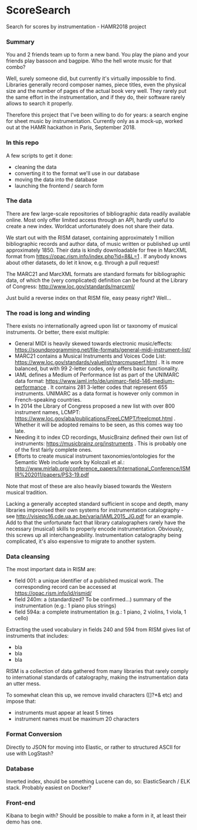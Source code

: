 # ScoreSearch
Search for scores by instrumentation - HAMR2018 project

### Summary
You and 2 friends team up to form a new band. You play the piano and your friends play bassoon and bagpipe. Who the hell wrote music for that combo? 

Well, surely someone did, but currently it's virtually impossible to find. Libraries generally record composer names, piece titles, even the physical size and the number of pages of the actual book very well. They rarely put the same effort in the instrumentation, and if they do, their software rarely allows to search it properly.

Therefore this project that I've been willing to do for years: a search engine for sheet music by instrumentation. Currently only as a mock-up, worked out at the HAMR hackathon in Paris, September 2018.

### In this repo
A few scripts to get it done:
* cleaning the data
* converting it to the format we'll use in our database
* moving the data into the database
* launching the frontend / search form

### The data
There are few large-scale repositories of bibliographic data readily available online. Most only offer limited access through an API, hardly useful to create a new index. Worldcat unfortunately does not share their data.

We start out with the RISM dataset, containing approximately 1 million bibliographic records and author data, of music written or published up until approximately 1850. Their data is kindly downloadable for free in MarcXML format from https://opac.rism.info/index.php?id=8&L=1 . If anybody knows about other datasets, do let it know, e.g. through a pull request!

The MARC21 and MarcXML formats are standard formats for bibliographic data, of which the (very complicated) definition can be found at the Library of Congress: http://www.loc.gov/standards/marcxml/

Just build a reverse index on that RISM file, easy peasy right? Well...

### The road is long and winding
There exists no internationally agreed upon list or taxonomy of musical instruments. Or better, there exist multiple: 
* General MIDI is heavily skewed towards electronic music/effects: https://soundprogramming.net/file-formats/general-midi-instrument-list/
* MARC21 contains a Musical Instruments and Voices Code List: https://www.loc.gov/standards/valuelist/marcmusperf.html . It is more balanced, but with 99 2-letter codes, only offers basic functionality.
* IAML defines a Medium of Performance list as part of the UNIMARC data format: https://www.iaml.info/de/unimarc-field-146-medium-performance . It contains 281 3-letter codes that represent 655 instruments. UNIMARC as a data format is however only common in French-speaking countries.
* In 2014 the Library of Congress proposed a new list with over 800 instrument names, LCMPT: https://www.loc.gov/aba/publications/FreeLCMPT/freelcmpt.html . Whether it will be adopted remains to be seen, as this comes way too late.
* Needing it to index CD recordings, MusicBrainz defined their own list of instruments: https://musicbrainz.org/instruments . This is probably one of the first fairly complete ones. 
* Efforts to create musical instrument taxonomies/ontologies for the Semantic Web include work by Kolozali et al.: http://www.mirlab.org/conference_papers/International_Conference/ISMIR%202011/papers/PS3-19.pdf

Note that most of these are also heavily biased towards the Western musical tradition.

Lacking a generally accepted standard sufficient in scope and depth, many libraries improvised their own systems for instrumentation catalography - see http://visiepc16.cde.ua.ac.be/varia/IAML2015_JG.pdf for an example. Add to that the unfortunate fact that library catalographers rarely have the necessary (musical) skills to properly encode instrumentation. Obviously, this screws up all interchangeability. Instrumentation catalography being complicated, it's also expensive to migrate to another system.

### Data cleansing
The most important data in RISM are:
* field 001: a unique identifier of a published musical work. The corresponding record can be accessed at https://opac.rism.info/id/rismid/<UUID>
* field 240m: a (standardized? To be confirmed...) summary of the instrumentation (e.g.: 1 piano plus strings)
* field 594a: a complete instrumentation (e.g.: 1 piano, 2 violins, 1 viola, 1 cello)

Extracting the used vocabulary in fields 240 and 594 from RISM gives list of instruments that includes:
* bla
* bla
* bla

RISM is a collection of data gathered from many libraries that rarely comply to international standards of catalography, making the instrumentation data an utter mess. 

To somewhat clean this up, we remove invalid characters (\[\]?\*\& etc) and impose that:
* instruments must appear at least 5 times 
* instrument names must be maximum 20 characters

### Format Conversion
Directly to JSON for moving into Elastic, or rather to structured ASCII for use with LogStash?

### Database
Inverted index, should be something Lucene can do, so: ElasticSearch / ELK stack. Probably easiest on Docker?

### Front-end
Kibana to begin with? Should be possible to make a form in it, at least their demo has one.
